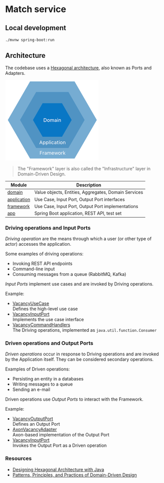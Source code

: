 # Match service

## Local development

```bash
./mvnw spring-boot:run
```

## Architecture

The codebase uses a [Hexagonal architecture](https://en.wikipedia.org/wiki/Hexagonal_architecture_(software)), also
known as Ports and Adapters.

![Architecture](./images/hexagonal-architecture.png)

> The "Framework" layer is also called the "Infrastructure" layer in Domain-Driven Design.

| Module                       | Description                                          |
|------------------------------|------------------------------------------------------|
| [domain](./domain)           | Value objects, Entities, Aggregates, Domain Services |         
| [application](./application) | Use Case, Input Port, Output Port interfaces         |      
| [framework](./framework)     | Use Case, Input Port, Output Port implementations    |
| [app](./app)                 | Spring Boot application, REST API, test set          |

### Driving operations and Input Ports

*Driving operation* are the means through which a user (or other type of actor) accesses the application.

Some examples of driving operations:

* Invoking REST API endpoints
* Command-line input
* Consuming messages from a queue (RabbitMQ, Kafka)

*Input Ports* implement use cases and are invoked by Driving operations.

Example:

* [VacancyUseCase](./application/src/main/kotlin/nl/runnable/gigmatch/application/vacancy/VacancyUseCase.kt)  
  Defines the high-level use case
* [VacancyInputPort](./application/src/main/kotlin/nl/runnable/gigmatch/application/vacancy/VacancyInputPort.kt)  
  Implements the use case interface
* [VacancyCommandHandlers](./framework/src/main/kotlin/nl/runnable/gigmatch/framework/vacancy/VacancyCommandHandlers.kt)  
  The Driving operations, implemented as `java.util.function.Consumer`

### Driven operations and Output Ports

*Driven operations* occur in response to Driving operations and are invoked by the Application itself. They can be
considered secondary operations.

Examples of Driven operations:

* Persisting an entity in a databases
* Writing messages to a queue
* Sending an e-mail

Driven operations use *Output Ports* to interact with the Framework.

Example:

* [VacancyOutputPort](./application/src/main/kotlin/nl/runnable/gigmatch/application/vacancy/VacancyOutputPort.kt)  
  Defines an Output Port
* [AxonVacancyAdapter](./framework/src/main/kotlin/nl/runnable/gigmatch/framework/vacancy/AxonVacancyAdapter.kt)  
  Axon-based implementation of the Output Port
* [VacancyInputPort](./application/src/main/kotlin/nl/runnable/gigmatch/application/vacancy/VacancyInputPort.kt)    
  Invokes the Output Port as a Driven operation

### Resources

* [Designing Hexagonal Architecture with Java ](https://www.packtpub.com/product/designing-hexagonal-architecture-with-java/9781801816489)
* [Patterns, Principles, and Practices of Domain-Driven Design](https://www.oreilly.com/library/view/patterns-principles-and/9781118714706/)
